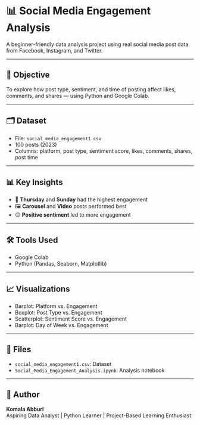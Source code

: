 # 📊 Social Media Engagement Analysis

A beginner-friendly data analysis project using real social media post data from Facebook, Instagram, and Twitter.

---

## 📌 Objective
To explore how post type, sentiment, and time of posting affect likes, comments, and shares — using Python and Google Colab.

---

## 🗂️ Dataset
- File: `social_media_engagement1.csv`
- 100 posts (2023)
- Columns: platform, post type, sentiment score, likes, comments, shares, post time

---

## 📊 Key Insights
- 📅 **Thursday** and **Sunday** had the highest engagement
- 🖼️ **Carousel** and **Video** posts performed best
- 😊 **Positive sentiment** led to more engagement

---

## 🛠️ Tools Used
- Google Colab
- Python (Pandas, Seaborn, Matplotlib)

---

## 📈 Visualizations
- Barplot: Platform vs. Engagement
- Boxplot: Post Type vs. Engagement
- Scatterplot: Sentiment Score vs. Engagement
- Barplot: Day of Week vs. Engagement

---

## 📁 Files
- `social_media_engagement1.csv`: Dataset
- `Social_Media_Engagement_Analysis.ipynb`: Analysis notebook

---

## 👤 Author
**Komala Abburi**  
Aspiring Data Analyst | Python Learner | Project-Based Learning Enthusiast
